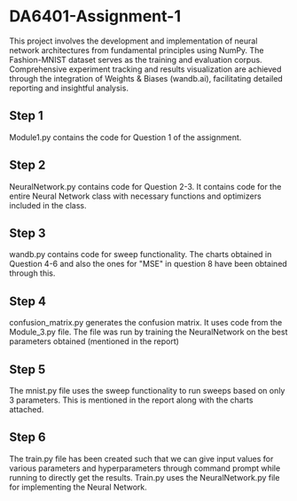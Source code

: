 # DA6401-Assignment-1
This project involves the development and implementation of neural network architectures from fundamental principles using NumPy. The Fashion-MNIST dataset serves as the training and evaluation corpus. Comprehensive experiment tracking and results visualization are achieved through the integration of Weights & Biases (wandb.ai), facilitating detailed reporting and insightful analysis.

## Step 1
Module1.py contains the code for Question 1 of the assignment. 

## Step 2
NeuralNetwork.py contains code for Question 2-3. It contains code for the entire Neural Network class with necessary functions and optimizers included in the class.

## Step 3
wandb.py contains code for sweep functionality. The charts obtained in Question 4-6 and also the ones for "MSE" in question 8 have been obtained through this.

## Step 4
confusion_matrix.py generates the confusion matrix. It uses code from the Module_3.py file.
The file was run by training the NeuralNetwork on the best parameters obtained (mentioned in the report)

## Step 5
The mnist.py file uses the sweep functionality to run sweeps based on only 3 parameters. This is mentioned in the report along with the charts attached.

## Step 6
The train.py file has been created such that we can give input values for various parameters and hyperparameters through command prompt while running to directly get the results. Train.py uses the NeuralNetwork.py file for implementing the Neural Network.
